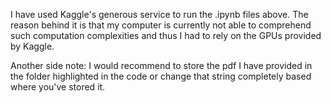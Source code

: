 I have used Kaggle's generous service to run the .ipynb files above. The reason behind it is that my computer is currently not able to comprehend such computation complexities and thus I had to rely on the GPUs provided by Kaggle.

Another side note: I would recommend to store the pdf I have provided in the folder highlighted in the code or change that string completely based where you've stored it.
